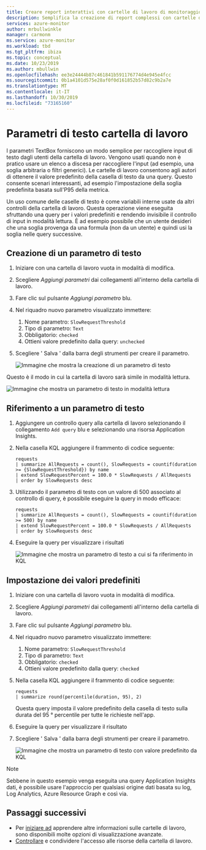 ```yaml
---
title: Creare report interattivi con cartelle di lavoro di monitoraggio di Azure + parametri di testo | Microsoft docs
description: Semplifica la creazione di report complessi con cartelle di lavoro predefinite e personalizzate con parametri. Altre informazioni sui parametri di testo della cartella di lavoro.
services: azure-monitor
author: mrbullwinkle
manager: carmonm
ms.service: azure-monitor
ms.workload: tbd
ms.tgt_pltfrm: ibiza
ms.topic: conceptual
ms.date: 10/23/2019
ms.author: mbullwin
ms.openlocfilehash: ee3e24444b87c461841b591176774d4e945e4fcc
ms.sourcegitcommit: 0b1a4101d575e28af0f0d161852b57d82c9b2a7e
ms.translationtype: MT
ms.contentlocale: it-IT
ms.lasthandoff: 10/30/2019
ms.locfileid: "73165160"
---
```

# <a name="workbook-text-parameters"></a>Parametri di testo cartella di lavoro

I parametri TextBox forniscono un modo semplice per raccogliere input di testo dagli utenti della cartella di lavoro. Vengono usati quando non è pratico usare un elenco a discesa per raccogliere l'input (ad esempio, una soglia arbitraria o filtri generici). Le cartelle di lavoro consentono agli autori di ottenere il valore predefinito della casella di testo da una query. Questo consente scenari interessanti, ad esempio l'impostazione della soglia predefinita basata sull'P95 della metrica.

Un uso comune delle caselle di testo è come variabili interne usate da altri controlli della cartella di lavoro. Questa operazione viene eseguita sfruttando una query per i valori predefiniti e rendendo invisibile il controllo di input in modalità lettura. È ad esempio possibile che un utente desideri che una soglia provenga da una formula (non da un utente) e quindi usi la soglia nelle query successive.

## <a name="creating-a-text-parameter"></a>Creazione di un parametro di testo
1. Iniziare con una cartella di lavoro vuota in modalità di modifica.
2. Scegliere _Aggiungi parametri_ dai collegamenti all'interno della cartella di lavoro.
3. Fare clic sul pulsante _Aggiungi parametro_ blu.
4. Nel riquadro nuovo parametro visualizzato immettere:
    1. Nome parametro: `SlowRequestThreshold`
    2. Tipo di parametro: `Text`
    3. Obbligatorio: `checked`
    4. Ottieni valore predefinito dalla query: `unchecked`
5. Scegliere ' Salva ' dalla barra degli strumenti per creare il parametro.

    ![Immagine che mostra la creazione di un parametro di testo](./media/workbooks-text/text-create.png)

Questo è il modo in cui la cartella di lavoro sarà simile in modalità lettura.

![Immagine che mostra un parametro di testo in modalità lettura](./media/workbooks-text/text-readmode.png)

## <a name="referencing-a-text-parameter"></a>Riferimento a un parametro di testo
1. Aggiungere un controllo query alla cartella di lavoro selezionando il collegamento `Add query` blu e selezionando una risorsa Application Insights.
2. Nella casella KQL aggiungere il frammento di codice seguente:
    ```kusto
    requests
    | summarize AllRequests = count(), SlowRequests = countif(duration >= {SlowRequestThreshold}) by name
    | extend SlowRequestPercent = 100.0 * SlowRequests / AllRequests
    | order by SlowRequests desc
    ```
3. Utilizzando il parametro di testo con un valore di 500 associato al controllo di query, è possibile eseguire la query in modo efficace:
    ```kusto
    requests
    | summarize AllRequests = count(), SlowRequests = countif(duration >= 500) by name
    | extend SlowRequestPercent = 100.0 * SlowRequests / AllRequests
    | order by SlowRequests desc
    ```
4. Eseguire la query per visualizzare i risultati

    ![Immagine che mostra un parametro di testo a cui si fa riferimento in KQL](./media/workbooks-text/text-reference.png)


## <a name="setting-default-values"></a>Impostazione dei valori predefiniti
1. Iniziare con una cartella di lavoro vuota in modalità di modifica.
2. Scegliere _Aggiungi parametri_ dai collegamenti all'interno della cartella di lavoro.
3. Fare clic sul pulsante _Aggiungi parametro_ blu.
4. Nel riquadro nuovo parametro visualizzato immettere:
    1. Nome parametro: `SlowRequestThreshold`
    2. Tipo di parametro: `Text`
    3. Obbligatorio: `checked`
    4. Ottieni valore predefinito dalla query: `checked`
5. Nella casella KQL aggiungere il frammento di codice seguente:
    ```kusto
    requests
    | summarize round(percentile(duration, 95), 2)
    ```
    Questa query imposta il valore predefinito della casella di testo sulla durata del 95 ° percentile per tutte le richieste nell'app.
6. Eseguire la query per visualizzare il risultato
7. Scegliere ' Salva ' dalla barra degli strumenti per creare il parametro.

    ![Immagine che mostra un parametro di testo con valore predefinito da KQL](./media/workbooks-text/text-default-value.png)

> [!NOTE]
> Sebbene in questo esempio venga eseguita una query Application Insights dati, è possibile usare l'approccio per qualsiasi origine dati basata su log, Log Analytics, Azure Resource Graph e così via.

## <a name="next-steps"></a>Passaggi successivi

* Per [iniziare ad](workbooks-visualizations.md) apprendere altre informazioni sulle cartelle di lavoro, sono disponibili molte opzioni di visualizzazione avanzate.
* [Controllare](workbooks-access-control.md) e condividere l'accesso alle risorse della cartella di lavoro.
